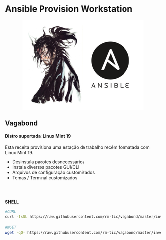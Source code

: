 # Ansible Provision Workstation

<p align="center">
  <img width="392" height="290" src="img/vagabond.png">
</p>


## Vagabond

#### Distro suportada: Linux Mint 19

Esta receita provisiona uma estação de trabalho recém formatada com Linux Mint 19.

- Desinstala pacotes desnecessários
- Instala diversos pacotes GUI/CLI
- Arquivos de configuração customizados
- Temas / Terminal customizados


<br>
<br>

**SHELL**
```bash
#CURL
curl -fsSL https://raw.githubusercontent.com/rm-tic/vagabond/master/invencible_init.sh | bash -

#WGET
wget -qO- https://raw.githubusercontent.com/rm-tic/vagabond/master/invencible_init.sh | bash -

```


